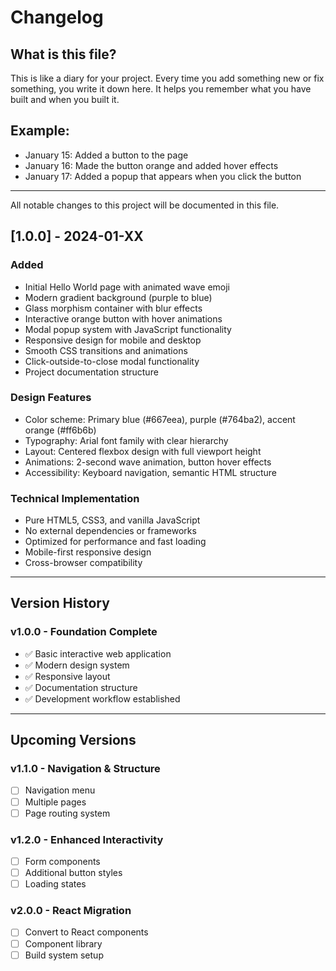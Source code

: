 # Changelog

## What is this file?
This is like a diary for your project. Every time you add something new or fix something, you write it down here. It helps you remember what you have built and when you built it.

## Example:
- January 15: Added a button to the page
- January 16: Made the button orange and added hover effects
- January 17: Added a popup that appears when you click the button

---

All notable changes to this project will be documented in this file.

## [1.0.0] - 2024-01-XX

### Added
- Initial Hello World page with animated wave emoji
- Modern gradient background (purple to blue)
- Glass morphism container with blur effects
- Interactive orange button with hover animations
- Modal popup system with JavaScript functionality
- Responsive design for mobile and desktop
- Smooth CSS transitions and animations
- Click-outside-to-close modal functionality
- Project documentation structure

### Design Features
- Color scheme: Primary blue (#667eea), purple (#764ba2), accent orange (#ff6b6b)
- Typography: Arial font family with clear hierarchy
- Layout: Centered flexbox design with full viewport height
- Animations: 2-second wave animation, button hover effects
- Accessibility: Keyboard navigation, semantic HTML structure

### Technical Implementation
- Pure HTML5, CSS3, and vanilla JavaScript
- No external dependencies or frameworks
- Optimized for performance and fast loading
- Mobile-first responsive design
- Cross-browser compatibility

---

## Version History

### v1.0.0 - Foundation Complete
- ✅ Basic interactive web application
- ✅ Modern design system
- ✅ Responsive layout
- ✅ Documentation structure
- ✅ Development workflow established

---

## Upcoming Versions

### v1.1.0 - Navigation & Structure
- [ ] Navigation menu
- [ ] Multiple pages
- [ ] Page routing system

### v1.2.0 - Enhanced Interactivity
- [ ] Form components
- [ ] Additional button styles
- [ ] Loading states

### v2.0.0 - React Migration
- [ ] Convert to React components
- [ ] Component library
- [ ] Build system setup
